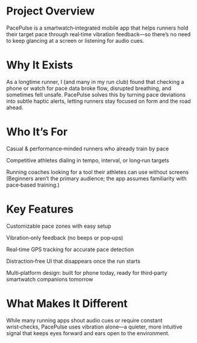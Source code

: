 # Project Overview
PacePulse is a smartwatch‑integrated mobile app that helps runners hold their target pace through real‑time vibration feedback—so there’s no need to keep glancing at a screen or listening for audio cues.

# Why It Exists
As a longtime runner, I (and many in my run club) found that checking a phone or watch for pace data broke flow, disrupted breathing, and sometimes felt unsafe. PacePulse solves this by turning pace deviations into subtle haptic alerts, letting runners stay focused on form and the road ahead.

# Who It’s For
Casual & performance‑minded runners who already train by pace

Competitive athletes dialing in tempo, interval, or long‑run targets

Running coaches looking for a tool their athletes can use without screens
(Beginners aren’t the primary audience; the app assumes familiarity with pace‑based training.)

# Key Features
Customizable pace zones with easy setup

Vibration‑only feedback (no beeps or pop‑ups)

Real‑time GPS tracking for accurate pace detection

Distraction‑free UI that disappears once the run starts

Multi‑platform design: built for phone today, ready for third‑party smartwatch companions tomorrow

# What Makes It Different
While many running apps shout audio cues or require constant wrist‑checks, PacePulse uses vibration alone—a quieter, more intuitive signal that keeps eyes forward and ears open to the environment.


